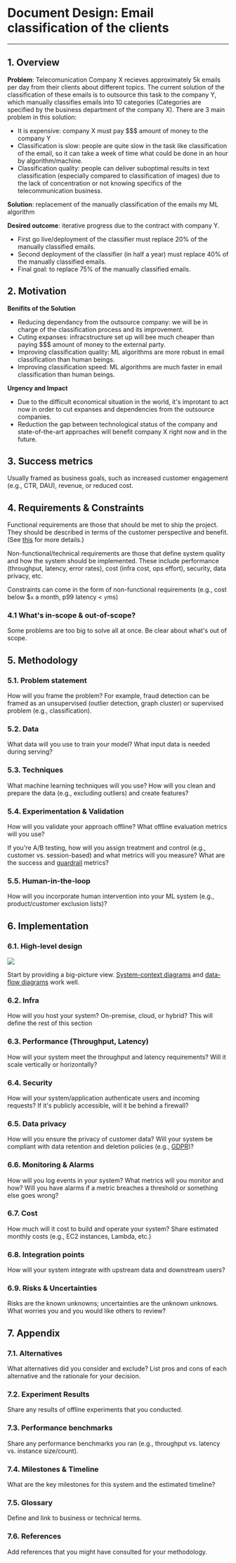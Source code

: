 # Document Design: Email classification of the clients

---
## 1. Overview

**Problem**: Telecomunication Company X recieves approximately 5k emails per day from their clients about different topics. The current solution of the classification of these emails is to outsource this task to the company Y, which manually classifies emails into 10 categories (Categories are specified  by the business department of the company X). There are 3 main problem in this solution:

- It is expensive: company X must pay $$$ amount of money to the company Y
- Classification is slow: people are quite slow in the task like classification of the email, so it can take a week of time what could be done in an hour by algorithm/machine.
- Classification quality: people can deliver suboptimal results in text classification (especially compared to classification of images) due to the lack of concentration or not knowing specifics of the telecommunication business.

**Solution**: replacement of the manually classification of the emails my ML algorithm

**Desired outcome**: iterative progress due to the contract with company Y.
- First go live/deployment of the classifier must replace 20% of the manually classified emails.
- Second deployment of the classifier (in half a year) must replace 40% of the manually classified emails.
- Final goal: to replace 75% of the manually classified emails.

## 2. Motivation

**Benifits of the Solution**
- Reducing dependancy from the outsource company: we will be in charge of the classification process and its improvement.
- Cuting expanses: infracstructure set up will bee much cheaper than paying $$$ amount of money to the external party.
- Improving classification quality: ML algorithms are more robust in email classification than human beings.
- Improving classification speed: ML algorithms are much faster in email classification than human beings.

**Urgency and Impact**
- Due to the difficult economical situation in the world, it's improtant to act now in order to cut expanses and dependencies from the outsource companies.
- Reduction the gap between technological status of the company and state-of-the-art approaches will benefit company X right now and in the future.

## 3. Success metrics
Usually framed as business goals, such as increased customer engagement (e.g., CTR, DAU), revenue, or reduced cost.

## 4. Requirements & Constraints
Functional requirements are those that should be met to ship the project. They should be described in terms of the customer perspective and benefit. (See [this](https://eugeneyan.com/writing/ml-design-docs/#the-why-and-what-of-design-docs) for more details.)

Non-functional/technical requirements are those that define system quality and how the system should be implemented. These include performance (throughput, latency, error rates), cost (infra cost, ops effort), security, data privacy, etc.

Constraints can come in the form of non-functional requirements (e.g., cost below $`x` a month, p99 latency < `y`ms)

### 4.1 What's in-scope & out-of-scope?
Some problems are too big to solve all at once. Be clear about what's out of scope.

## 5. Methodology

### 5.1. Problem statement

How will you frame the problem? For example, fraud detection can be framed as an unsupervised (outlier detection, graph cluster) or supervised problem (e.g., classification).

### 5.2. Data

What data will you use to train your model? What input data is needed during serving?

### 5.3. Techniques

What machine learning techniques will you use? How will you clean and prepare the data (e.g., excluding outliers) and create features?

### 5.4. Experimentation & Validation

How will you validate your approach offline? What offline evaluation metrics will you use?

If you're A/B testing, how will you assign treatment and control (e.g., customer vs. session-based) and what metrics will you measure? What are the success and [guardrail](https://medium.com/airbnb-engineering/designing-experimentation-guardrails-ed6a976ec669) metrics?

### 5.5. Human-in-the-loop

How will you incorporate human intervention into your ML system (e.g., product/customer exclusion lists)?

## 6. Implementation

### 6.1. High-level design

![](https://upload.wikimedia.org/wikipedia/commons/thumb/2/2e/Data-flow-diagram-example.svg/1280px-Data-flow-diagram-example.svg.png)

Start by providing a big-picture view. [System-context diagrams](https://en.wikipedia.org/wiki/System_context_diagram) and [data-flow diagrams](https://en.wikipedia.org/wiki/Data-flow_diagram) work well.

### 6.2. Infra

How will you host your system? On-premise, cloud, or hybrid? This will define the rest of this section

### 6.3. Performance (Throughput, Latency)

How will your system meet the throughput and latency requirements? Will it scale vertically or horizontally?

### 6.4. Security

How will your system/application authenticate users and incoming requests? If it's publicly accessible, will it be behind a firewall?

### 6.5. Data privacy

How will you ensure the privacy of customer data? Will your system be compliant with data retention and deletion policies (e.g., [GDPR](https://gdpr.eu/what-is-gdpr/))?

### 6.6. Monitoring & Alarms

How will you log events in your system? What metrics will you monitor and how? Will you have alarms if a metric breaches a threshold or something else goes wrong?

### 6.7. Cost
How much will it cost to build and operate your system? Share estimated monthly costs (e.g., EC2 instances, Lambda, etc.)

### 6.8. Integration points

How will your system integrate with upstream data and downstream users?

### 6.9. Risks & Uncertainties

Risks are the known unknowns; uncertainties are the unknown unknows. What worries you and you would like others to review?

## 7. Appendix

### 7.1. Alternatives

What alternatives did you consider and exclude? List pros and cons of each alternative and the rationale for your decision.

### 7.2. Experiment Results

Share any results of offline experiments that you conducted.

### 7.3. Performance benchmarks

Share any performance benchmarks you ran (e.g., throughput vs. latency vs. instance size/count).

### 7.4. Milestones & Timeline

What are the key milestones for this system and the estimated timeline?

### 7.5. Glossary

Define and link to business or technical terms.

### 7.6. References

Add references that you might have consulted for your methodology.
